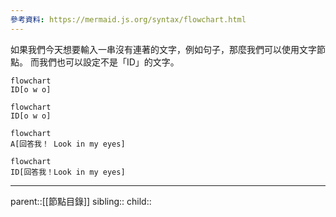 ```yaml
---
參考資料: https://mermaid.js.org/syntax/flowchart.html
---
```

如果我們今天想要輸入一串沒有連著的文字，例如句子，那麼我們可以使用文字節點。
而我們也可以設定不是「ID」的文字。

```Mermaid
flowchart
ID[o w o]
```
```mermaid
flowchart
ID[o w o]
```
```Mermaid
flowchart
A[回答我！ Look in my eyes]
```
```mermaid
flowchart
ID[回答我！Look in my eyes]
```
- - -
parent::[[節點目錄]]
sibling::
child::